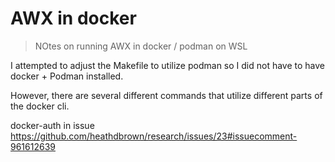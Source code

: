 # AWX in docker
> NOtes on running AWX in docker / podman on WSL

I attempted to adjust the Makefile to utilize podman so I did not have to have docker + Podman installed.

However, there are several different commands that utilize different parts of the docker cli.

docker-auth in issue https://github.com/heathdbrown/research/issues/23#issuecomment-961612639
